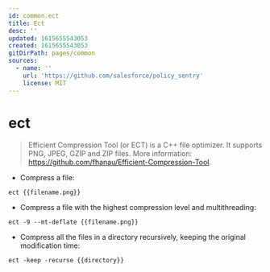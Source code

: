 ```yaml
---
id: common.ect
title: Ect
desc: ''
updated: 1615655543053
created: 1615655543053
gitDirPath: pages/common
sources:
  - name: ''
    url: 'https://github.com/salesforce/policy_sentry'
    license: MIT
---
```

# ect

> Efficient Compression Tool (or ECT) is a C++ file optimizer. It supports PNG, JPEG, GZIP and ZIP files.
> More information: <https://github.com/fhanau/Efficient-Compression-Tool>.

- Compress a file:

`ect {{filename.png}}`

- Compress a file with the highest compression level and multithreading:

`ect -9 --mt-deflate {{filename.png}}`

- Compress all the files in a directory recursively, keeping the original modification time:

`ect -keep -recurse {{directory}}`

